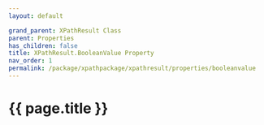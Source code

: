 ```yaml
---
layout: default

grand_parent: XPathResult Class
parent: Properties
has_children: false
title: XPathResult.BooleanValue Property
nav_order: 1
permalink: /package/xpathpackage/xpathresult/properties/booleanvalue
---
```

# {{ page.title }}
